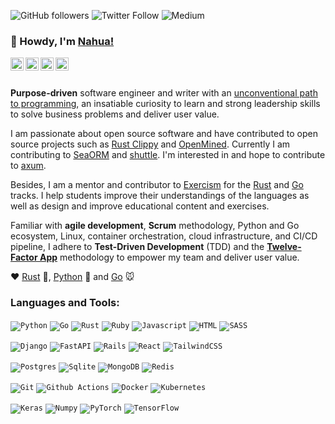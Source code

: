 ![GitHub followers](https://img.shields.io/github/followers/nahuakang?logo=github&style=for-the-badge)
![Twitter Follow](https://img.shields.io/twitter/follow/nahuakang?color=%231DA1F2&logo=Twitter&logoColor=%231DA1F2&style=for-the-badge)
![Medium](https://img.shields.io/badge/medium-%2312100E.svg?&style=for-the-badge&logo=medium&logoColor=white)

### 👋 Howdy, I'm [Nahua!](https://www.nahua.dev/)

<a href="https://twitter.com/nahuakang">
  <img align="left" alt="Nahua's Twitter" width="21px" src="https://cdn.jsdelivr.net/npm/simple-icons@v3/icons/twitter.svg"/>
</a>
<a href="https://www.linkedin.com/in/nahuakang/">
  <img align="left" alt="Nahua's LinkedIn" width="21px" src="https://unpkg.com/simple-icons@v3/icons/linkedin.svg"/>
</a>
<a href="https://www.nahua.dev/">
  <img align="left" alt="Nahua's Personal Blog" width="21px" src="https://cdn.jsdelivr.net/npm/simple-icons@v3/icons/hugo.svg"/>
</a>
<a href="https://medium.com/@nahua">
  <img align="left" alt="Nahua's Medium" width="21px" src="https://cdn.jsdelivr.net/npm/simple-icons@v3/icons/medium.svg"/>
</a>

<br />
<br />

**Purpose-driven** software engineer and writer with an [unconventional path to programming](https://www.nahua.dev/posts/my-path-to-programming/), an insatiable curiosity to learn and strong leadership skills to solve business problems and deliver user value.

I am passionate about open source software and have contributed to open source projects such as [Rust Clippy](https://github.com/rust-lang/rust-clippy) and [OpenMined](https://www.openmined.org/). Currently I am contributing to [SeaORM](https://github.com/SeaQL/sea-orm) and [shuttle](https://github.com/shuttle-hq/shuttle). I'm interested in and hope to contribute to [axum](https://github.com/tokio-rs/axum).

Besides, I am a mentor and contributor to [Exercism](https://exercism.org/) for the [Rust](https://exercism.org/tracks/rust) and [Go](https://exercism.org/tracks/go) tracks. I help students improve their understandings of the languages as well as design and improve educational content and exercises.

Familiar with **agile development**, **Scrum** methodology, Python and Go ecosystem, Linux, container orchestration, cloud infrastructure, and CI/CD pipeline, I adhere to **Test-Driven Development** (TDD) and the [**Twelve-Factor App**](https://12factor.net/) methodology to empower my team and deliver user value.

❤️ [Rust](https://www.rust-lang.org/) 🦀, [Python](https://www.python.org/) 🐍 and [Go](https://go.dev/) 🐭

### Languages and Tools:
<!-- https://github.com/Ileriayo/markdown-badges -->

<code><img alt="Python" src="https://img.shields.io/badge/python%20-%2314354C.svg?&style=for-the-badge&logo=python&logoColor=white"></code>
<code><img alt="Go" src="https://img.shields.io/badge/go-%2300ADD8.svg?style=for-the-badge&logo=go&logoColor=white"></code>
<code><img alt="Rust" src="https://img.shields.io/badge/rust-%23000000.svg?&style=for-the-badge&logo=rust&logoColor=white"/></code>
<code><img alt="Ruby" src="https://img.shields.io/badge/ruby-%23CC342D.svg?style=for-the-badge&logo=ruby&logoColor=white"></code>
<code><img alt="Javascript" src="https://img.shields.io/badge/javascript%20-%23323330.svg?&style=for-the-badge&logo=javascript&logoColor=%23F7DF1E"></code>
<code><img alt="HTML" src="https://img.shields.io/badge/html5-%23E34F26.svg?style=for-the-badge&logo=html5&logoColor=white" /></code>
<code><img alt="SASS" src="https://img.shields.io/badge/SASS%20-hotpink.svg?&style=for-the-badge&logo=SASS&logoColor=white"/></code>

<code><img alt="Django" src="https://img.shields.io/badge/django%20-%23092E20.svg?&style=for-the-badge&logo=django&logoColor=white"/></code>
<code><img alt="FastAPI" src="https://img.shields.io/badge/FastAPI-005571?style=for-the-badge&logo=fastapi"></code>
<code><img alt="Rails" src="https://img.shields.io/badge/rails-%23CC0000.svg?style=for-the-badge&logo=ruby-on-rails&logoColor=white"></code>
<code><img alt="React" src="https://img.shields.io/badge/react%20-%2320232a.svg?&style=for-the-badge&logo=react&logoColor=%2361DAFB"/></code>
<code><img alt="TailwindCSS" src="https://img.shields.io/badge/tailwindcss-%2338B2AC.svg?style=for-the-badge&logo=tailwind-css&logoColor=white"/></code>

<code><img alt="Postgres" src="https://img.shields.io/badge/postgres-%23316192.svg?&style=for-the-badge&logo=postgresql&logoColor=white"/></code>
<code><img alt="Sqlite" src="https://img.shields.io/badge/sqlite-%2307405e.svg?&style=for-the-badge&logo=sqlite&logoColor=white"/></code>
<code><img alt="MongoDB" src="https://img.shields.io/badge/MongoDB-%234ea94b.svg?style=for-the-badge&logo=mongodb&logoColor=white"/></code>
<code><img alt="Redis" src="https://img.shields.io/badge/redis-%23DD0031.svg?style=for-the-badge&logo=redis&logoColor=white"/></code>

<code><img alt="Git" src="https://img.shields.io/badge/git%20-%23F05033.svg?&style=for-the-badge&logo=git&logoColor=white"/></code>
<code><img alt="Github Actions" src="https://img.shields.io/badge/github%20actions-%232671E5.svg?style=for-the-badge&logo=githubactions&logoColor=white"/></code>
<code><img alt="Docker" src="https://img.shields.io/badge/docker%20-%230db7ed.svg?&style=for-the-badge&logo=docker&logoColor=white"/></code>
<code><img alt="Kubernetes" src="https://img.shields.io/badge/kubernetes-%23326ce5.svg?style=for-the-badge&logo=kubernetes&logoColor=white"/></code>

<code><img alt="Keras" src="https://img.shields.io/badge/Keras-%23D00000.svg?style=for-the-badge&logo=Keras&logoColor=white" /></code>
<code><img alt="Numpy" src="https://img.shields.io/badge/numpy-%23013243.svg?style=for-the-badge&logo=numpy&logoColor=white" /></code>
<code><img alt="PyTorch" src="https://img.shields.io/badge/PyTorch-%23EE4C2C.svg?style=for-the-badge&logo=PyTorch&logoColor=white" /></code>
<code><img alt="TensorFlow" src="https://img.shields.io/badge/TensorFlow-%23FF6F00.svg?style=for-the-badge&logo=TensorFlow&logoColor=white" /></code>
